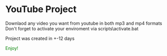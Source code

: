 # YouTube Project

Downlaod any video you want from youtube in both mp3 and mp4 formats<br>
Don't forget to activate your enviroment via scripts\activate.bat

Project was created in +-12 days<br> 
<p style="color: green">Enjoy!</p>


